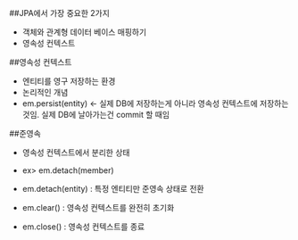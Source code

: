 ##JPA에서 가장 중요한 2가지
- 객체와 관계형 데이터 베이스 매핑하기
- 영속성 컨텍스트

##영속성 컨텍스트
- 엔티티를 영구 저장하는 환경
- 논리적인 개념
- em.persist(entity) <- 실제 DB에 저장하는게 아니라 영속성 컨텍스트에 저장하는 것임.
실제 DB에 날아가는건  commit 할 때임

##준영속
- 영속성 컨텍스트에서 분리한 상태   
- ex> em.detach(member)

- em.detach(entity)  : 특정 엔티티만 준영속 상태로 전환

- em.clear() : 영속성 컨텍스트를 완전히 초기화

- em.close() : 영속성 컨텍스트를 종료